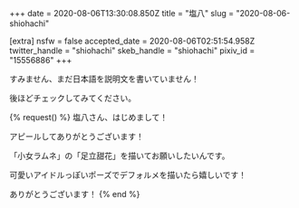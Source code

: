 +++
date = 2020-08-06T13:30:08.850Z
title = "塩八"
slug = "2020-08-06-shiohachi"

[extra]
nsfw = false
accepted_date = 2020-08-06T02:51:54.958Z
twitter_handle = "shiohachi"
skeb_handle = "shiohachi"
pixiv_id = "15556886"
+++

すみません、まだ日本語を説明文を書いていません！

後ほどチェックしてみてください。

{% request() %}
塩八さん、はじめまして！

アピールしてありがとうございます！

「小女ラムネ」の「足立甜花」を描いてお願いしたいんです。

可愛いアイドルっぽいポーズでデフォルメを描いたら嬉しいです！

ありがとうございます！
{% end %}